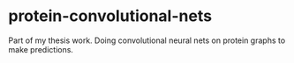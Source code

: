 # protein-convolutional-nets
Part of my thesis work. Doing convolutional neural nets on protein graphs to make predictions.
